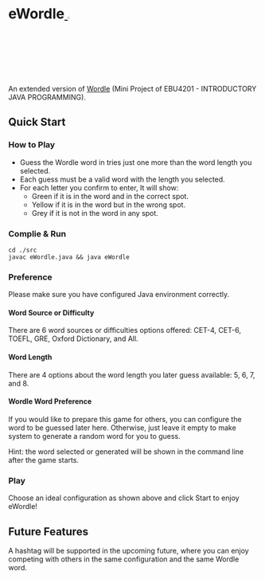 # eWordle<a href="https://github.com/mczhuang/eWordle"> <img src="https://github.githubassets.com/images/modules/logos_page/GitHub-Mark.png" width="3%"></a>
An extended version of [Wordle](http://nytimes.com/games/wordle) (Mini Project of EBU4201 - INTRODUCTORY JAVA PROGRAMMING).
## Quick Start

### How to Play

+ Guess the Wordle word in tries just one more than the word length you selected.
+ Each guess must be a valid word with the length you selected.
+ For each letter you confirm to enter, It will show:
    + Green if it is in the word and in the correct spot.
    + Yellow if it is in the word but in the wrong spot.
    + Grey if it is not in the word in any spot.

### Complie & Run

```shell
cd ./src
javac eWordle.java && java eWordle
```
### Preference

Please make sure you have configured Java environment correctly.

#### Word Source or Difficulty

There are 6 word sources or difficulties options offered: CET-4, CET-6, TOEFL, GRE, Oxford Dictionary, and All.

#### Word Length

There are 4 options about the word length you later guess available: 5, 6, 7, and 8.

#### Wordle Word Preference

If you would like to prepare this game for others, you can configure the word to be guessed later here. Otherwise, just leave it empty to make system to generate a random word for you to guess.

Hint: the word selected or generated will be shown in the command line after the game starts.

### Play

Choose an ideal configuration as shown above and click Start to enjoy eWordle!

## Future Features

A hashtag will be supported in the upcoming future, where you can enjoy competing with others in the same configuration and the same Wordle word.
